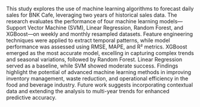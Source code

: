 This study explores the use of machine learning algorithms to forecast daily sales for BNK Cafe, leveraging two years of historical sales data. The research evaluates the performance of four machine learning models—Support Vector Machine (SVM), Linear Regression, Random Forest, and XGBoost—on weekly and monthly resampled datasets. Feature engineering techniques were applied to extract temporal patterns, while model performance was assessed using RMSE, MAPE, and R² metrics. XGBoost emerged as the most accurate model, excelling in capturing complex trends and seasonal variations, followed by Random Forest. Linear Regression served as a baseline, while SVM showed moderate success. Findings highlight the potential of advanced machine learning methods in improving inventory management, waste reduction, and operational efficiency in the food and beverage industry. Future work suggests incorporating contextual data and extending the analysis to multi-year trends for enhanced predictive accuracy.
